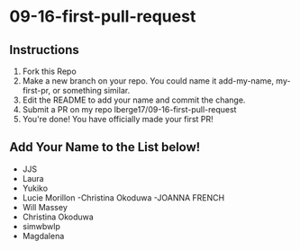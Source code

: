 # 09-16-first-pull-request

## Instructions
1. Fork this Repo
2. Make a new branch on your repo. You could name it add-my-name, my-first-pr, or something similar.
3. Edit the README to add your name and commit the change.
4. Submit a PR on my repo lberge17/09-16-first-pull-request
5. You're done! You have officially made your first PR!

## Add Your Name to the List below!

- JJS
- Laura
- Yukiko
- Lucie Morillon
-Christina Okoduwa
-JOANNA FRENCH
- Will Massey
- Christina Okoduwa
- simwbwlp
- Magdalena
